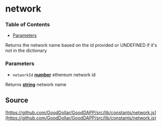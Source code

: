 # network

### Table of Contents

* [Parameters](network.md#parameters)

Returns the network name based on the id provided or UNDEFINED if it's not in the dictionary

### Parameters

* `networkId` [**number**](https://developer.mozilla.org/docs/Web/JavaScript/Reference/Global_Objects/Number) ethereum network id

Returns [**string**](https://developer.mozilla.org/docs/Web/JavaScript/Reference/Global_Objects/String) network name

## Source

[https://github.com/GoodDollar/GoodDAPP/src/lib/constants/network.js](https://github.com/GoodDollar/GoodDAPP/src/lib/constants/network.js)

